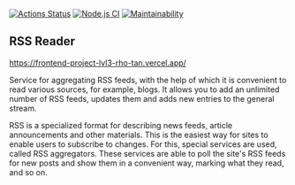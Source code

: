 [![Actions Status](https://github.com/CoinerLo/frontend-project-lvl3/workflows/hexlet-check/badge.svg)](https://github.com/CoinerLo/frontend-project-lvl3/actions)
[![Node.js CI](https://github.com/CoinerLo/frontend-project-lvl3/actions/workflows/nodejs.yml/badge.svg)](https://github.com/CoinerLo/frontend-project-lvl3/actions/workflows/nodejs.yml)
[![Maintainability](https://api.codeclimate.com/v1/badges/8ed17bfc5d6e0c57e6d5/maintainability)](https://codeclimate.com/github/CoinerLo/frontend-project-lvl3/maintainability)

## RSS Reader

https://frontend-project-lvl3-rho-tan.vercel.app/

Service for aggregating RSS feeds, with the help of which it is convenient to read various sources, for example, blogs. It allows you to add an unlimited number of RSS feeds, updates them and adds new entries to the general stream.

RSS is a specialized format for describing news feeds, article announcements and other materials. This is the easiest way for sites to enable users to subscribe to changes. For this, special services are used, called RSS aggregators. These services are able to poll the site's RSS feeds for new posts and show them in a convenient way, marking what they read, and so on.